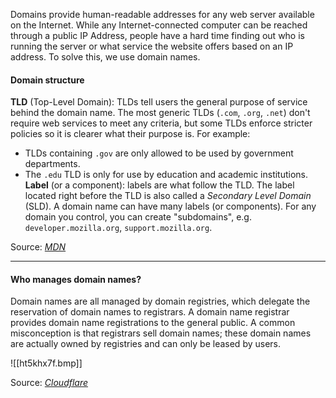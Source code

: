 Domains provide human-readable addresses for any web server available on the Internet.
While any Internet-connected computer can be reached through a public IP Address, people have a hard time finding out who is running the server or what service the website offers based on an IP address. To solve this, we use domain names.

#### Domain structure
**TLD** (Top-Level Domain): TLDs tell users the general purpose of service behind the domain name. The most generic TLDs (`.com`, `.org`, `.net`) don't require web services to meet any criteria, but some TLDs enforce stricter policies so it is clearer what their purpose is. For example:
- TLDs containing `.gov` are only allowed to be used by government departments.
- The `.edu` TLD is only for use by education and academic institutions.
**Label** (or a component): labels are what follow the TLD. The label located right before the TLD is also called a *Secondary Level Domain* (SLD). A domain name can have many labels (or components). For any domain you control, you can create "subdomains", e.g. `developer.mozilla.org`, `support.mozilla.org`.

Source: *[MDN](https://developer.mozilla.org/en-US/docs/Learn/Common_questions/Web_mechanics/What_is_a_domain_name)*

---
#### Who manages domain names?
Domain names are all managed by domain registries, which delegate the reservation of domain names to registrars.
A domain name registrar provides domain name registrations to the general public. A common misconception is that registrars sell domain names; these domain names are actually owned by registries and can only be leased by users.

![[ht5khx7f.bmp]]

Source: *[Cloudflare](https://www.cloudflare.com/en-gb/learning/dns/glossary/what-is-a-domain-name/)*